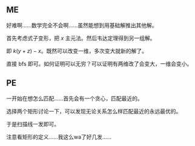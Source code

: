 ## ME
好难啊……数学完全不会啊……虽然能想到用基础解推出其他解。

首先考虑式子变形，把 $x$ 主元法。然后韦达定理得到另一组解。

即 $k(y+z)-x$。既然可以改变一维，多次变大就新的解了。

直接 bfs 即可。如何证明可以无穷？可以证明有两维改了会变大，一维会变小。

## PE
一开始在想怎么匹配……首先会有一个贪心，匹配最近的。

选择两个矩形讨论一下，可以发现无论关系怎么样匹配最近的永远最优的。

于是扫描线一发即可。

注意看矩形的定义……我这么wa了好几发……
